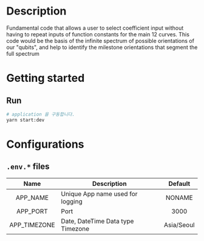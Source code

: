 # Description

Fundamental code that allows a user to select coefficient input without having to repeat inputs of function constants for the main 12 curves. This code would be the basis of the infinite spectrum of possible orientations of our "qubits", and help to identify the milestone orientations that segment the full spectrum

# Getting started

## Run

```bash
# application 을 구동합니다.
yarn start:dev
```

# Configurations

## `.env.*` files

|     Name     | Description                                                        |  Default   |
| :----------: | ------------------------------------------------------------------ | :--------: |
|   APP_NAME   | Unique App name used for logging                                   |   NONAME   |
|   APP_PORT   | Port                                                               |    3000    |
| APP_TIMEZONE | Date, DateTime Data type Timezone                                  | Asia/Seoul |
